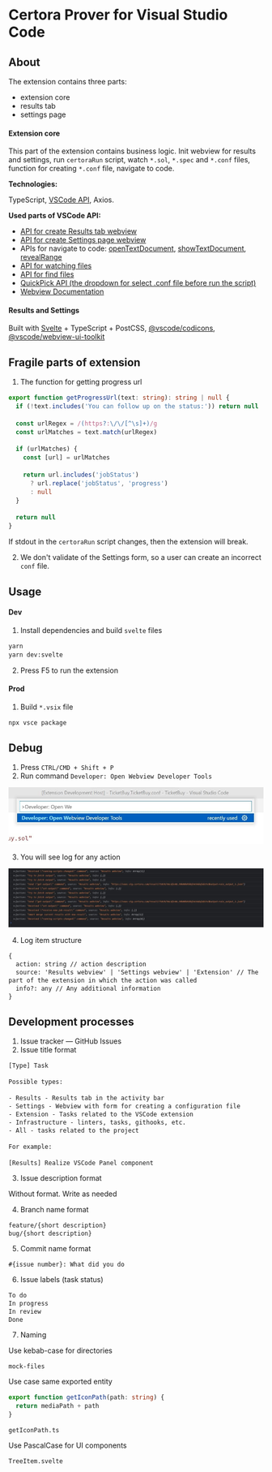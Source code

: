 # Certora Prover for Visual Studio Code

## About

The extension contains three parts:

- extension core
- results tab
- settings page

#### Extension core

This part of the extension contains business logic. Init webview for results and settings, run `certoraRun` script, watch `*.sol`, `*.spec` and `*.conf` files, function for creating `*.conf` file, navigate to code.

**Technologies:**

TypeScript, [VSCode API](https://code.visualstudio.com/api), Axios.

**Used parts of VSCode API:**

- [API for create Results tab webview](https://code.visualstudio.com/api/references/vscode-api#window.registerWebviewViewProvider)
- [API for create Settings page webview](https://code.visualstudio.com/api/references/vscode-api#window.createWebviewPanel)
- APIs for navigate to code: [openTextDocument](https://code.visualstudio.com/api/references/vscode-api/#workspace.openTextDocument), [showTextDocument](https://code.visualstudio.com/api/references/vscode-api/#workspace.showTextDocument), [revealRange](https://code.visualstudio.com/api/references/vscode-api/#TextEditor.revealRange)
- [API for watching files](https://code.visualstudio.com/api/references/vscode-api/#workspace.createFileSystemWatcher)
- [API for find files](https://code.visualstudio.com/api/references/vscode-api/#workspace.findFiles)
- [QuickPick API (the dropdown for select .conf file before run the script)](https://code.visualstudio.com/api/references/vscode-api#window.createQuickPick)
- [Webview Documentation](https://code.visualstudio.com/api/extension-guides/webview)

#### Results and Settings

Built with [Svelte](https://svelte.dev/docs) + TypeScript + PostCSS, [@vscode/codicons](https://github.com/microsoft/vscode-codicons), [@vscode/webview-ui-toolkit](https://github.com/microsoft/vscode-webview-ui-toolkit)

## Fragile parts of extension

1. The function for getting progress url

```ts
export function getProgressUrl(text: string): string | null {
  if (!text.includes('You can follow up on the status:')) return null

  const urlRegex = /(https?:\/\/[^\s]+)/g
  const urlMatches = text.match(urlRegex)

  if (urlMatches) {
    const [url] = urlMatches

    return url.includes('jobStatus')
      ? url.replace('jobStatus', 'progress')
      : null
  }

  return null
}
```

If stdout in the `certoraRun` script changes, then the extension will break.

2. We don't validate of the Settings form, so a user can create an incorrect `conf` file.

## Usage

#### Dev

1. Install dependencies and build `svelte` files

```sh
yarn
yarn dev:svelte
```

2. Press F5 to run the extension

#### Prod

1. Build `*.vsix` file

```sh
npx vsce package
```

## Debug

1. Press `CTRL/CMD + Shift + P`
2. Run command `Developer: Open Webview Developer Tools`

![debug](assets/debug-command.jpg)

3. You will see log for any action

![logs](assets/logs.jpg)

4. Log item structure

```
{
  action: string // action description
  source: 'Results webview' | 'Settings webview' | 'Extension' // The part of the extension in which the action was called
  info?: any // Any additional information
}
```

## Development processes

1. Issue tracker — GitHub Issues
2. Issue title format

```
[Type] Task

Possible types:

- Results - Results tab in the activity bar
- Settings - Webview with form for creating a configuration file
- Extension - Tasks related to the VSCode extension
- Infrastructure - linters, tasks, githooks, etc.
- All - tasks related to the project

For example:

[Results] Realize VSCode Panel component
```

3. Issue description format

Without format. Write as needed

4. Branch name format

```
feature/{short description}
bug/{short description}
```

5. Commit name format

```
#{issue number}: What did you do
```

6. Issue labels (task status)

```
To do
In progress
In review
Done
```

7. Naming

Use kebab-case for directories

```
mock-files
```

Use case same exported entity

```ts
export function getIconPath(path: string) {
  return mediaPath + path
}
```

```
getIconPath.ts
```

Use PascalCase for UI components

```
TreeItem.svelte
```
